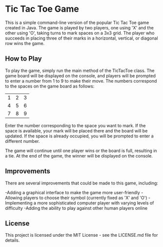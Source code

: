 # Tic Tac Toe Game
This is a simple command-line version of the popular Tic Tac Toe game created in Java. The game is played by two players, one using 'X' and the other using 'O', taking turns to mark spaces on a 3x3 grid. The player who succeeds in placing three of their marks in a horizontal, vertical, or diagonal row wins the game.

## How to Play
To play the game, simply run the main method of the TicTacToe class. The game board will be displayed on the console, and players will be prompted to enter a number from 1 to 9 to make their move. The numbers correspond to the spaces on the game board as follows:
<table>
  <tr>
    <td>1</td>
    <td>2</td>
    <td>3</td>
  </tr>
  <tr>
    <td>4</td>
    <td>5</td>
    <td>6</td>
  </tr>
  <tr>
    <td>7</td>
    <td>8</td>
    <td>9</td>
  </tr>
</table>

Enter the number corresponding to the space you want to mark. If the space is available, your mark will be placed there and the board will be updated. If the space is already occupied, you will be prompted to enter a different number.

The game will continue until one player wins or the board is full, resulting in a tie. At the end of the game, the winner will be displayed on the console.

## Improvements
There are several improvements that could be made to this game, including:

-Adding a graphical interface to make the game more user-friendly
-Allowing players to choose their symbol (currently fixed as 'X' and 'O')
-Implementing a more sophisticated computer player with varying levels of difficulty
-Adding the ability to play against other human players online
## License
This project is licensed under the MIT License - see the LICENSE.md file for details.
